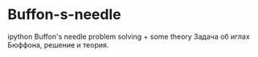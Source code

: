 # Buffon-s-needle
ipython Buffon's needle problem solving + some theory 
Задача об иглах Бюффона, решение и теория. 
